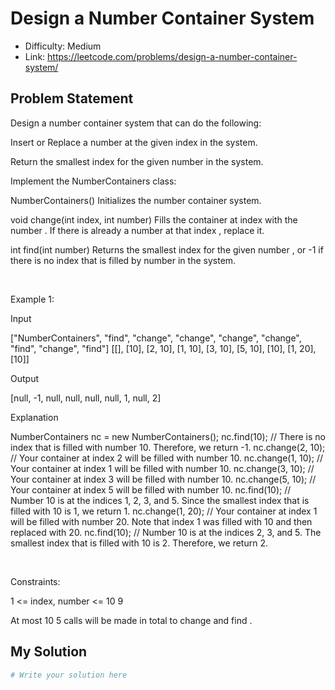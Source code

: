 # Design a Number Container System
- Difficulty: Medium
- Link: https://leetcode.com/problems/design-a-number-container-system/

## Problem Statement

Design a number container system that can do the following:




Insert 
or 
Replace
 a number at the given index in the system.


Return 
the smallest index for the given number in the system.




Implement the 
NumberContainers
 class:




NumberContainers()
 Initializes the number container system.


void change(int index, int number)
 Fills the container at 
index
 with the 
number
. If there is already a number at that 
index
, replace it.


int find(int number)
 Returns the smallest index for the given 
number
, or 
-1
 if there is no index that is filled by 
number
 in the system.




 


Example 1:




Input

["NumberContainers", "find", "change", "change", "change", "change", "find", "change", "find"]
[[], [10], [2, 10], [1, 10], [3, 10], [5, 10], [10], [1, 20], [10]]

Output

[null, -1, null, null, null, null, 1, null, 2]


Explanation

NumberContainers nc = new NumberContainers();
nc.find(10); // There is no index that is filled with number 10. Therefore, we return -1.
nc.change(2, 10); // Your container at index 2 will be filled with number 10.
nc.change(1, 10); // Your container at index 1 will be filled with number 10.
nc.change(3, 10); // Your container at index 3 will be filled with number 10.
nc.change(5, 10); // Your container at index 5 will be filled with number 10.
nc.find(10); // Number 10 is at the indices 1, 2, 3, and 5. Since the smallest index that is filled with 10 is 1, we return 1.
nc.change(1, 20); // Your container at index 1 will be filled with number 20. Note that index 1 was filled with 10 and then replaced with 20. 
nc.find(10); // Number 10 is at the indices 2, 3, and 5. The smallest index that is filled with 10 is 2. Therefore, we return 2.



 


Constraints:




1 <= index, number <= 10
9


At most 
10
5
 calls will be made 
in total
 to 
change
 and 
find
.

## My Solution

```python
# Write your solution here
```
